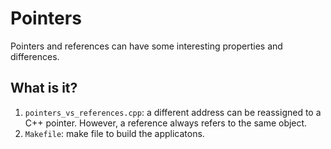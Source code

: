 # Pointers

Pointers and references can have some interesting properties and differences.

## What is it?

  1. `pointers_vs_references.cpp`: a different address can be reassigned to
    a C++ pointer.  However, a reference always refers to the same object.
  1. `Makefile`: make file to build the applicatons.
